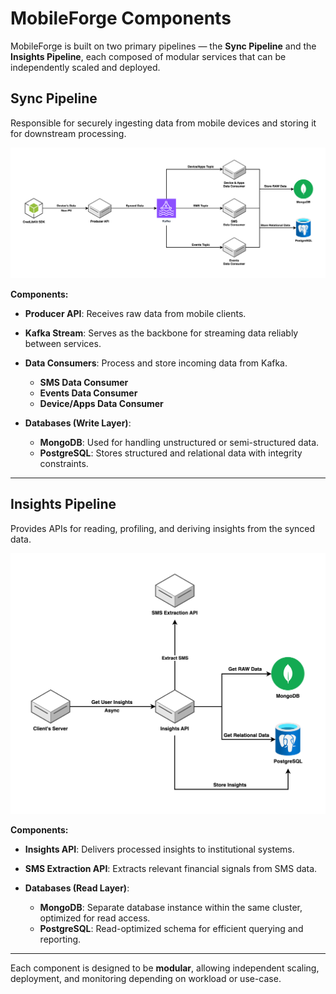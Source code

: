 # MobileForge Components

MobileForge is built on two primary pipelines — the **Sync Pipeline** and the **Insights Pipeline**, each composed of modular services that can be independently scaled and deployed.

## Sync Pipeline

Responsible for securely ingesting data from mobile devices and storing it for downstream processing.

![Sync Pipeline Architecture](../../assets/diagrams/mobile_forge_sync_pipeline.png)

**Components:**

- **Producer API**: Receives raw data from mobile clients.

- **Kafka Stream**: Serves as the backbone for streaming data reliably between services.

- **Data Consumers**: Process and store incoming data from Kafka.
    - **SMS Data Consumer**
    - **Events Data Consumer**
    - **Device/Apps Data Consumer**

- **Databases (Write Layer)**:
    - **MongoDB**: Used for handling unstructured or semi-structured data.
    - **PostgreSQL**: Stores structured and relational data with integrity constraints.

---

## Insights Pipeline

Provides APIs for reading, profiling, and deriving insights from the synced data.

![Insights Pipeline Architecture](../../assets/diagrams/mobile_forge_insights_pipeline.png)

**Components:**

- **Insights API**: Delivers processed insights to institutional systems.

- **SMS Extraction API**: Extracts relevant financial signals from SMS data.

- **Databases (Read Layer)**:
    - **MongoDB**: Separate database instance within the same cluster, optimized for read access.
    - **PostgreSQL**: Read-optimized schema for efficient querying and reporting.

---

Each component is designed to be **modular**, allowing independent scaling, deployment, and monitoring depending on workload or use-case.

